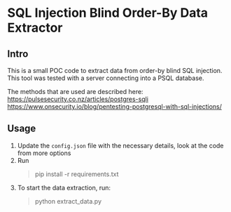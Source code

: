 # SQL Injection Blind Order-By Data Extractor

## Intro

This is a small POC code to extract data from order-by blind SQL injection. \
This tool was tested with a server connecting into a PSQL database.


The methods that are used are described here: \
https://pulsesecurity.co.nz/articles/postgres-sqli \
https://www.onsecurity.io/blog/pentesting-postgresql-with-sql-injections/

## Usage

1. Update the `config.json` file with the necessary details, look at the code from more options
2. Run 
    > pip install -r requirements.txt
3. To start the data extraction, run:
    > python extract_data.py